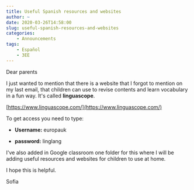 ```yaml
---
title: Useful Spanish resources and websites
author: ~
date: 2020-03-26T14:58:00
slug: useful-spanish-resources-and-websites
categories:
    - Announcements
tags:
    - Español
    - 3EE
---
```


Dear parents

I just wanted to mention that there is a website that I forgot to mention on my last email, that children can use to revise contents and learn vocabulary in a fun way. It's called **linguascope**.

[https://www.linguascope.com/](https://www.linguascope.com/)

To get access you need to type:

- **Username:** europauk

- **password:** linglang

I've also added in Google classroom one folder for this where I will be adding useful resources and websites for children to use at home.

I hope this is helpful.

Sofia


